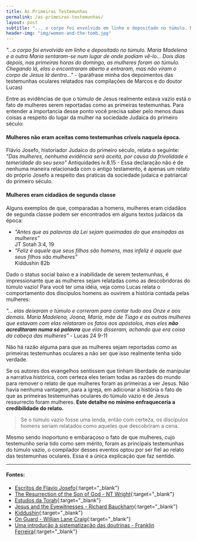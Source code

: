 ```yaml
---
title: As Primeiras Testemunhas
permalink: /as-primeiras-testemunhas/
layout: post
subtitle: "... o corpo foi envolvido em linho e depositado no túmulo. Maria Madelena e a outra Maria sentaram-se num lugar de onde podiam vê-lo... Dois dias depois, nas primeiras horas do domingo, as mulheres foram ao túmulo. Chegando lá, elas o encontraram aberto e entraram, mas não viram o corpo de Jesus lá dentro..."
header-img: "img/women-and-the-tomb.jpg"
---
```


_"...o corpo foi envolvido em linho e depositado no túmulo. Maria Madelena e a outra Maria sentaram-se num lugar de onde podiam vê-lo... Dois dias depois, nas primeiras horas do domingo, as mulheres foram ao túmulo. Chegando lá, elas o encontraram aberto e entraram, mas não viram o corpo de Jesus lá dentro..."_ - (paráfrase minha dos depoimentos das testemunhas oculares relatados nas compilações de Marcos e do doutor Lucas)

Entre as evidências de que o túmulo de Jesus realmente estava vazio está o fato de mulheres serem reportadas como as primeiras testemunhas. Para entender a importancia desse ponto você precisa saber pelo menos duas coisas a respeito do lugar da mulher na sociedade Judaica do primeiro século:

#### Mulheres não eram aceitas como testemunhas críveis naquela época.
Flávio Josefo, historiador Judaico do primeiro século, relata o seguinte: _"Das mulheres, nenhuma evidência será aceita, por causa da frivolidade e temeridade do seu sexo"_ Antiquidades iv.8.15 - Essa declaração não é de nenhuma maneira relacionada com o antigo testamento, é apenas um relato do próprio Josefo a respeito das praticas da sociedade judaica e patriarcal do primeiro século.

#### Mulheres eram cidadãos de segunda classe
Alguns exemplos de que, comparadas a homens, mulheres eram cidadãos de segunda classe podem ser encontrados em alguns textos judaicos da época:<br />
- _"Antes que as palavras da Lei sejam queimadas do que ensinadas as mulheres"_<br />
 JT Sotah 3:4, 19<br  />
- _"Feliz é aquele que seus filhos são homens, mas infeliz é aquele que seus filhos são mulheres"_ <br />
 Kiddushin 82b


Dado o status social baixo e a inabilidade de serem testemunhas, é impressionante que as mulheres sejam relatadas como as descobridoras do túmulo vazio! Para você ter uma idéia, veja como Lucas relata o comportamento dos discípulos homens ao ouvirem a história contada pelas mulheres:

_"... elas deixaram o túmulo e correram para contar tudo aos Onze e aos demais. Maria Madelena, Joana, Maria, mãe de Tiago e as outras mulheres que estavam com elas relataram os fatos aos apóstolos, mas eles **não acreditaram numa só palavra** que elas disseram, achando que era coisa da cabeça das mulheres"_ - Lucas 24 9-11

Não há razão alguma para que as mulheres sejam reportadas como as primeiras testemunhas oculares a não ser que isso realmente tenha sido verdade.

Se os autores dos evangelhos sentissem que tinham liberdade de manipular a narrativa histórica, com certeza eles teriam todas as razões do mundo para remover o relato de que mulheres foram as primeiras a ver Jesus. Não havia nenhuma vantagem, para a igreja, em adicionar a história o fato de que as primeiras testemunhas oculares do túmulo vazio e de Jesus ressurrecto foram mulheres. **Este detalhe no mínimo enfraqueceria a credibilidade do relato.**

> Se o túmulo vazio fosse uma lenda, então com certeza, os discípulos homens seriam relatados como aqueles que descobriram a cena.

Mesmo sendo inoportuno e embaraçoso o fato de que mulheres, cujo testemunho seria tido como sem mérito, foram as principais testemunhas do túmulo vazio, o compilador desses eventos optou por ser fiel ao relato das testemunhas oculares. Essa é a única explicação que faz sentido.

----

#### Fontes:
- [Escritos de Flavio Josefo](http://www.sacred-texts.com/jud/josephus/ant-4.htm){:target="_blank"}
- [The Resurrection of the Son of God - NT Wright](https://www.amazon.com/Resurrection-Christian-Origins-Question-Vol/dp/0800626796){:target="_blank"}
- [Estudos da Torah](https://jwa.org/encyclopedia/article/torah-study){:target="_blank"}
- [Jesus and the Eyewitnesses - Richard Bauckham](https://www.amazon.com/Jesus-Eyewitnesses-Gospels-Eyewitness-Testimony/dp/0802863906){:target="_blank"}
- [Kiddushin](https://www.sefaria.org/Kiddushin.82b.2?lang=bi&with=Sheets&lang2=en){:target="_blank"}
- [On Guard - Willian Lane Craig](https://www.amazon.com/Guard-Defending-Faith-Reason-Precision/dp/1434764885){:target="_blank"}
- [Uma introdução à sistematização das doutrinas - Franklin Ferreira](https://vidanova.com.br/390-teologia-crista.html){:target="_blank"}
